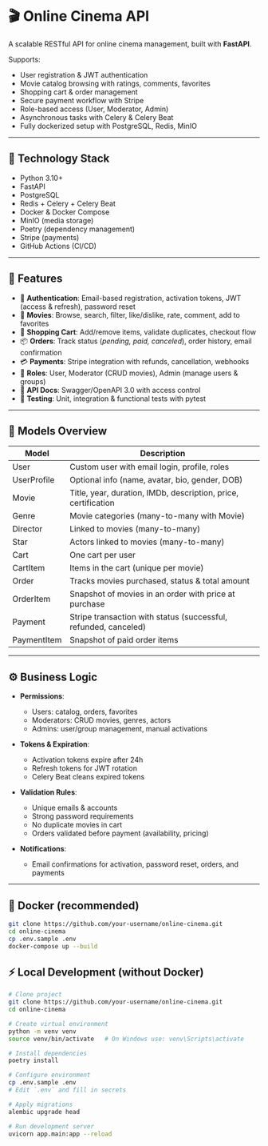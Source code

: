 # 🎬 Online Cinema API

A scalable RESTful API for online cinema management, built with **FastAPI**.

Supports:

- User registration & JWT authentication  
- Movie catalog browsing with ratings, comments, favorites  
- Shopping cart & order management  
- Secure payment workflow with Stripe  
- Role-based access (User, Moderator, Admin)  
- Asynchronous tasks with Celery & Celery Beat  
- Fully dockerized setup with PostgreSQL, Redis, MinIO  

---

## 🧪 Technology Stack

- Python 3.10+  
- FastAPI  
- PostgreSQL  
- Redis + Celery + Celery Beat  
- Docker & Docker Compose  
- MinIO (media storage)  
- Poetry (dependency management)  
- Stripe (payments)  
- GitHub Actions (CI/CD)  

---

## 🚀 Features

- 🔑 **Authentication**: Email-based registration, activation tokens, JWT (access & refresh), password reset  
- 🎥 **Movies**: Browse, search, filter, like/dislike, rate, comment, add to favorites  
- 🛒 **Shopping Cart**: Add/remove items, validate duplicates, checkout flow  
- 📦 **Orders**: Track status (*pending, paid, canceled*), order history, email confirmation  
- 💳 **Payments**: Stripe integration with refunds, cancellation, webhooks  
- 👥 **Roles**: User, Moderator (CRUD movies), Admin (manage users & groups)  
- 📖 **API Docs**: Swagger/OpenAPI 3.0 with access control  
- 🧪 **Testing**: Unit, integration & functional tests with pytest  

---

## 🧱 Models Overview

| Model       | Description |
|-------------|-------------|
| User        | Custom user with email login, profile, roles |
| UserProfile | Optional info (name, avatar, bio, gender, DOB) |
| Movie       | Title, year, duration, IMDb, description, price, certification |
| Genre       | Movie categories (many-to-many with Movie) |
| Director    | Linked to movies (many-to-many) |
| Star        | Actors linked to movies (many-to-many) |
| Cart        | One cart per user |
| CartItem    | Items in the cart (unique per movie) |
| Order       | Tracks movies purchased, status & total amount |
| OrderItem   | Snapshot of movies in an order with price at purchase |
| Payment     | Stripe transaction with status (successful, refunded, canceled) |
| PaymentItem | Snapshot of paid order items |

---

## ⚙️ Business Logic

- **Permissions**:  
  - Users: catalog, orders, favorites  
  - Moderators: CRUD movies, genres, actors  
  - Admins: user/group management, manual activations  

- **Tokens & Expiration**:  
  - Activation tokens expire after 24h  
  - Refresh tokens for JWT rotation  
  - Celery Beat cleans expired tokens  

- **Validation Rules**:  
  - Unique emails & accounts  
  - Strong password requirements  
  - No duplicate movies in cart  
  - Orders validated before payment (availability, pricing)  

- **Notifications**:  
  - Email confirmations for activation, password reset, orders, and payments  

---

## 🐳 Docker (recommended)

```bash
git clone https://github.com/your-username/online-cinema.git
cd online-cinema
cp .env.sample .env
docker-compose up --build
```
## ⚡ Local Development (without Docker)
```bash
# Clone project
git clone https://github.com/your-username/online-cinema.git
cd online-cinema

# Create virtual environment
python -m venv venv
source venv/bin/activate   # On Windows use: venv\Scripts\activate

# Install dependencies
poetry install

# Configure environment
cp .env.sample .env
# Edit `.env` and fill in secrets

# Apply migrations
alembic upgrade head

# Run development server
uvicorn app.main:app --reload
